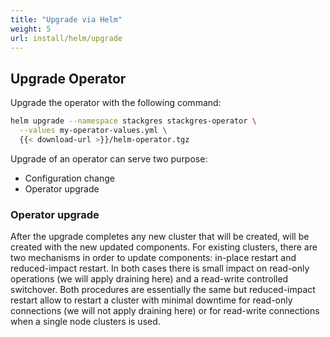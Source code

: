 ```yaml
---
title: "Upgrade via Helm"
weight: 5
url: install/helm/upgrade
---
```


## Upgrade Operator

Upgrade the operator with the following command:

```bash
helm upgrade --namespace stackgres stackgres-operator \
  --values my-operator-values.yml \
  {{< download-url >}}/helm-operator.tgz
```

Upgrade of an operator can serve two purpose:

* Configuration change
* Operator upgrade

### Operator upgrade

After the upgrade completes any new cluster that will be created, will be created with the new
 updated components.
For existing clusters, there are two mechanisms in order to update components: in-place restart
 and reduced-impact restart. In both cases there is small impact on read-only operations (we will
 apply draining here) and a read-write controlled switchover. Both procedures are essentially the
 same but reduced-impact restart allow to restart a cluster with minimal downtime for read-only
 connections (we will not apply draining here) or for read-write connections when a single node
 clusters is used.
